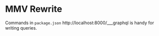 # MMV Rewrite

Commands in `package.json`
http://localhost:8000/\_\_\_graphql is handy for writing queries.
